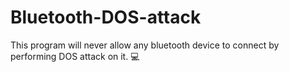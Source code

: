 # Bluetooth-DOS-attack
This program will never allow any bluetooth device to connect by performing DOS attack on it. 💻
